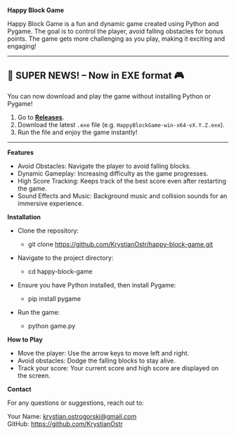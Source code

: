 **Happy Block Game**

Happy Block Game is a fun and dynamic game created using Python and Pygame. The goal is to control the player, avoid falling obstacles for bonus points. The game gets more challenging as you play, making it exciting and engaging!

---

## 🚀 **SUPER NEWS!** – Now in EXE format 🎮  
You can now download and play the game without installing Python or Pygame!  

1. Go to **[Releases](../../releases)**.  
2. Download the latest `.exe` file (e.g. `HappyBlockGame-win-x64-vX.Y.Z.exe`).  
3. Run the file and enjoy the game instantly!  

---

**Features**
  - Avoid Obstacles: Navigate the player to avoid falling blocks.
  - Dynamic Gameplay: Increasing difficulty as the game progresses.
  - High Score Tracking: Keeps track of the best score even after restarting the game.
  - Sound Effects and Music: Background music and collision sounds for an immersive experience.



**Installation**
- Clone the repository:
  - git clone https://github.com/KrystianOstr/happy-block-game.git
  
- Navigate to the project directory:
  - cd happy-block-game

- Ensure you have Python installed, then install Pygame:
    - pip install pygame

- Run the game:
  - python game.py



**How to Play**
- Move the player: Use the arrow keys to move left and right.
- Avoid obstacles: Dodge the falling blocks to stay alive.
- Track your score: Your current score and high score are displayed on the screen.

**Contact**

For any questions or suggestions, reach out to:

Your Name: krystian.ostrogorski@gmail.com   
GitHub: https://github.com/KrystianOstr
